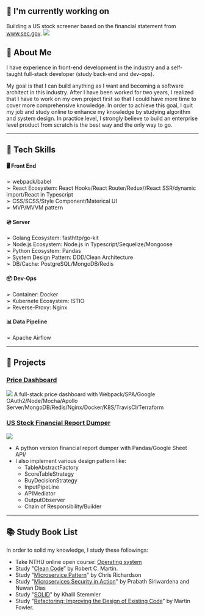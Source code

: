 
## 🔭 I'm currently working on
Building a US stock screener based on the financial statement from www.sec.gov.
![](https://media-exp1.licdn.com/dms/image/C562DAQEqJr6YnoiD9g/profile-treasury-image-shrink_800_800/0/1601878254660?e=1611046800&v=beta&t=QemJrBbPJCBkm7tj9j1rr6mO6dFCbZjsLVmH9Vyb4-c)

## 👋 About Me
I have experience in front-end development in the industry and a self-taught full-stack developer (study back-end and dev-ops).

My goal is that I can build anything as I want and becoming a software architect in this industry. After I have been worked for two years, I realized that I have to work on my own project first so that I could have more time to cover more comprehensive knowledge. In order to achieve this goal, I quit my job and study online to enhance my knowledge by studying algorithm and system design. In practice level, I strongly believe to build an enterprise level product from scratch is the best way and the only way to go.


<!--
**DanielLin9406/DanielLin9406** is a ✨ _special_ ✨ repository because its `README.md` (this file) appears on your GitHub profile.

Here are some ideas to get you started:

- 🔭 I’m currently working on ...
- 🌱 I’m currently learning ...
- 👯 I’m looking to collaborate on ...
- 🤔 I’m looking for help with ...
- 💬 Ask me about ...
- 📫 How to reach me: ...
- 😄 Pronouns: ...
- ⚡ Fun fact: ...
-->
---
## 🧠  Tech Skills
#### 🖥️  Front End
➢ webpack/babel </br>
➢ React Ecosystem: React Hooks/React Router/Redux//React SSR/dynamic import/React in Typescript </br>
➢ CSS/SCSS/Style Component/Materical UI </br>
➢ MVP/MVVM pattern </br>
 
#### 💿  Server
➢ Golang Ecosystem: fasthttp/go-kit </br>
➢ Node.js Ecosystem: Node.js in Typescript/Sequelize/Mongoose </br>
➢ Python Ecosystem: Pandas </br>
➢ System Design Pattern: DDD/Clean Architecture </br>
➢ DB/Cache: PostgreSQL/MongoDB/Redis

#### 📦  Dev-Ops
➢ Container: Docker </br>
➢ Kubernete Ecosystem: ISTIO </br>
➢ Reverse-Proxy: Nginx </br>

#### 📊  Data Pipeline
➢ Apache Airflow </br>

---

## 📂 Projects
### [Price Dashboard](https://github.com/DanielLin9406/fullstack-priceDashboard)
![](https://camo.githubusercontent.com/7568e4065731762af6316c308f71e03214008b27bd35b20064bc328f17ead31d/68747470733a2f2f692e696d6775722e636f6d2f7241664a4456462e706e67)
A full-stack price dashboard with Webpack/SPA/Google OAuth2/Node/Mocha/Apollo Server/MongoDB/Redis/Nginx/Docker/K8S/TravisCI/Terraform

### [US Stock Financial Report Dumper](https://github.com/DanielLin9406/worker-financialReportScreenr)
![](https://media-exp1.licdn.com/dms/image/C562DAQH9XaG2V-e3MQ/profile-treasury-image-shrink_1920_1920/0/1597585003429?e=1611046800&v=beta&t=JAlvZ-c8ioPLnUl2bS6bLiCK1SzDTv0Q6g8rUhjfUcw)
* A python version financial report dumper with Pandas/Google Sheet API/
* I also implement various design pattern like: 
  * TableAbstractFactory
  * ScoreTableStrategy
  * BuyDecisionStrategy
  * InputPipeLine
  * APIMediator
  * OutputObserver
  * Chain of Responsibility/Builder

---

## 📚 Study Book List
In order to solid my knowledge, I study these followings:
- Take NTHU online open course: [Operating system](https://www.youtube.com/playlist?list=PLS0SUwlYe8czigQPzgJTH2rJtwm0LXvDX)
- Study "[Clean Code](https://www.amazon.com/gp/product/B001GSTOAM/ref=ppx_yo_dt_b_d_asin_title_o00?ie=UTF8&psc=1)” by Robert C. Martin.
- Study "[Microservice Pattern](https://livebook.manning.com/book/microservices-patterns)" by Chris Richardson
- Study "[Microservices Security in Action](https://livebook.manning.com/book/microservices-security-in-action/appendix-a/136)" by Prabath Siriwardena and Nuwan Dias
- Study "[SOLID](https://solidbook.io/)" by Khalil Stemmler
- Study "[Refactoring: Improving the Design of Existing Code](https://martinfowler.com/books/refactoring.html)” by Martin Fowler.
